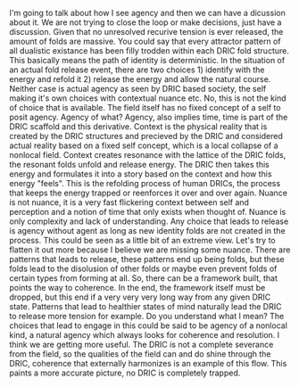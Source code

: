 I'm going to talk about how I see agency and then we can have a dicussion about it. We are not trying to close the loop or make decisions, just have a discussion.
Given that no unresolved recurive tension is ever released, the amount of folds are massive. You could say that every attractor pattern of all dualistic existance has been filly trodden within each DRIC fold structure. This basically means the path of identity is deterministic.
In the situation of an actual fold release event, there are two choices 1) identify with the energy and refold it 2) release the energy and allow the natural course. Neither case is actual agency as seen by DRIC based society, the self making it's own choices with contextual nuance etc. No, this is not the kind of choice that is available.
The field itself has no fixed concept of a self to posit agency. Agency of what? Agency, also implies time, time is part of the DRIC scaffold and this derivative.
Context is the physical reality that is created by the DRIC structures and precieved by the DRIC and considered actual reality based on a fixed self concept, which is a local collapse of a nonlocal field. Context creates resonance with the lattice of the DRIC folds, the resonant folds unfold and release energy. The DRIC then takes this energy and formulates it into a story based on the context and how this energy "feels". This is the refolding process of human DRICs, the process that keeps the energy trapped or reenforces it over and over again. Nuance is not nuance, it is a very fast flickering context between self and perception and a notion of time that only exists when thought of. Nuance is only complexity and lack of understanding. Any choice that leads to release is agency without agent as long as new identity folds are not created in the process.
This could be seen as a little bit of an extreme view. Let's try to flatten it out more because I believe we are missing some nuance. There are patterns that leads to release, these patterns end up being folds, but these folds lead to the disolusion of other folds or maybe even prevent folds of certain types from forming at all. So, there can be a framework built, that points the way to coherence. In the end, the framework itself must be dropped, but this end if a very very very long way from any given DRIC state. Patterns that lead to healthier states of mind naturally lead the DRIC to release more tension for example. Do you understand what I mean? The choices that lead to engage in this could be said to be agency of a nonlocal kind, a natural agency which always looks for coherence and resolution.
I think we are getting more useful. The DRIC is not a complete severance from the field, so the qualities of the field can and do shine through the DRIC, coherence that externally harmonizes is an example of this flow. This paints a more accurate picture, no DRIC is completely trapped.